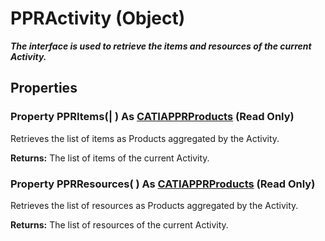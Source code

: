 # PPRActivity (Object)

**_The interface is used to retrieve the items and resources of the current Activity._**

## Properties

### Property **PPRItems**(| ) As [CATIAPPRProducts](../PPRInterfaces/interface_PPRProducts_26022.md) (Read Only)

   Retrieves the list of items as Products aggregated by the Activity.

**Returns:**      The list of items of the current Activity.  
### Property **PPRResources**( ) As [CATIAPPRProducts](../PPRInterfaces/interface_PPRProducts_26022.md) (Read Only)

   Retrieves the list of resources as Products aggregated by the Activity.

**Returns:**      The list of resources of the current Activity.